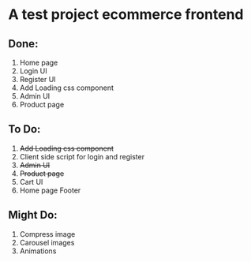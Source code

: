 # A test project ecommerce frontend

## Done:
1. Home page
2. Login UI
3. Register UI
4. Add Loading css component
5. Admin UI
6. Product page

## To Do:
1. <del>Add Loading css component</del>
2. Client side script for login and register
3. <del>Admin UI </del>
4. <del>Product page</del>
5. Cart UI
6. Home page Footer

## Might Do:
1. Compress image
2. Carousel images
3. Animations

